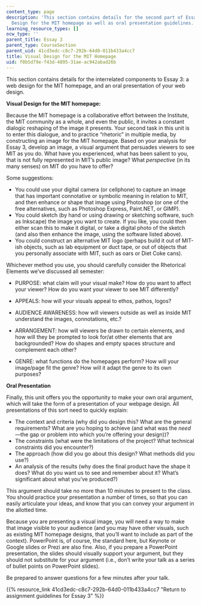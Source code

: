 ```yaml
---
content_type: page
description: 'This section contains details for the second part of Essay 3: the Visual
  Design for the MIT homepage as well as oral presentation guidelines.'
learning_resource_types: []
ocw_type: ''
parent_title: Essay 3
parent_type: CourseSection
parent_uid: 41cd3edc-c8c7-292b-64d0-011b433a4cc7
title: Visual Design for the MIT Homepage
uid: f0b5d79e-f43d-4895-31ae-ac942abad26b
---
```


This section contains details for the interrelated components to Essay 3: a web design for the MIT homepage, and an oral presentation of your web design. 

**Visual Design for the MIT homepage:**

Because the MIT homepage is a collaborative effort between the Institute, the MIT community as a whole, and even the public, it invites a constant dialogic reshaping of the image it presents. Your second task in this unit is to enter this dialogue, and to practice “rhetoric” in multiple media, by constructing an image for the MIT homepage. Based on your analysis for Essay 3, develop an image, a visual argument that persuades viewers to see MIT as you do. What have you experienced, what has been salient to you, that is not fully represented in MIT’s public image? What _perspective_ (in its many senses) on MIT do you have to offer?

Some suggestions:

*   You could use your digital camera (or cellphone) to capture an image that has important connotative or symbolic meaning in relation to MIT, and then enhance or shape that image using Photoshop (or one of the free alternatives, such as Photoshop Express, Paint.NET, or GIMP).
*   You could sketch (by hand or using drawing or sketching software, such as Inkscape) the image you want to create. If you like, you could then either scan this to make it digital, or take a digital photo of the sketch (and also then enhance the image, using the software listed above).
*   You could construct an alternative MIT logo (perhaps build it out of MIT-ish objects, such as lab equipment or duct tape, or out of objects that you personally associate with MIT, such as oars or Diet Coke cans).

Whichever method you use, you should carefully consider the Rhetorical Elements we’ve discussed all semester:

*   PURPOSE: what claim will your visual make? How do you want to affect your viewer? How do you want your viewer to see MIT differently?

*   APPEALS: how will your visuals appeal to ethos, pathos, logos?

*   AUDIENCE AWARENESS: how will viewers outside as well as inside MIT understand the images, connotations, etc.?

*   ARRANGEMENT: how will viewers be drawn to certain elements, and how will they be prompted to look for/at other elements that are backgrounded? How do shapes and empty spaces structure and complement each other?

*   GENRE: what functions do the homepages perform? How will your image/page fit the genre? How will it adapt the genre to its own purposes?

**Oral Presentation**

Finally, this unit offers you the opportunity to make your own oral argument, which will take the form of a presentation of your webpage design. All presentations of this sort need to quickly explain:

*   The context and criteria (why did you design this? What are the general requirements? What are you hoping to achieve (and what was the _need_—the gap or problem into which you’re offering your design))?
*   The constraints (what were the limitations of the project? What technical constraints did you encounter?)
*   The approach (how did you go about this design? What methods did you use?)
*   An analysis of the results (why does the final product have the shape it does? What do you want us to see and remember about it? What’s significant about what you’ve produced?)

This argument should take no more than 10 minutes to present to the class. You should practice your presentation a number of times, so that you can easily articulate your ideas, and know that you can convey your argument in the allotted time.

Because you are presenting a visual image, you will need a way to make that image visible to your audience (and you may have other visuals, such as existing MIT homepage designs, that you’ll want to include as part of the context). PowerPoint is, of course, the standard here, but Keynote or Google slides or Prezi are also fine. Also, if you prepare a PowerPoint presentation, the slides should visually support your argument, but they should not substitute for your argument (i.e., don’t write your talk as a series of bullet points on PowerPoint slides).

Be prepared to answer questions for a few minutes after your talk.

{{% resource_link 41cd3edc-c8c7-292b-64d0-011b433a4cc7 "Return to assignment guidelines for Essay 3" %}}